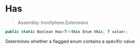 ﻿

# Has

> Assembly: IronSphere.Extensions

```csharp
public static Boolean Has<T>(this Enum this, T value);
```

Determines whether a flagged enum contains a specific value

 